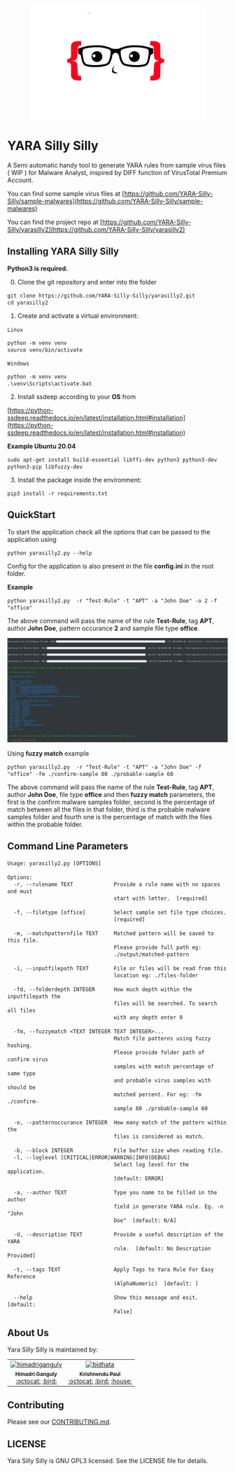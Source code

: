 <p align="center"><img src="https://raw.githubusercontent.com/YARA-Silly-Silly/yarasilly2/master/docs/_static/yarasilly2.png" /></p>

# YARA Silly Silly

A Semi automatic handy tool to generate YARA rules from sample virus files ( WIP ) for Malware Analyst, inspired by DIFF function of VirusTotal Premium Account.

You can find some sample virus files at [https://github.com/YARA-Silly-Silly/sample-malwares](https://github.com/YARA-Silly-Silly/sample-malwares)

You can find the project repo at [https://github.com/YARA-Silly-Silly/yarasilly2](https://github.com/YARA-Silly-Silly/yarasilly2)

## Installing YARA Silly Silly

**Python3 is required.**

0. Clone the git repository and enter into the folder

```
git clone https://github.com/YARA-Silly-Silly/yarasilly2.git
cd yarasilly2
```

1. Create and activate a virtual environment:

`Linux`

```
python -m venv venv
source venv/bin/activate
```

`Windows`

```
python -m venv venv
.\venv\Scripts\activate.bat
```

2. Install ssdeep according to your **OS** from

[https://python-ssdeep.readthedocs.io/en/latest/installation.html#installation](https://python-ssdeep.readthedocs.io/en/latest/installation.html#installation)

**Example Ubuntu 20.04**

```
sudo apt-get install build-essential libffi-dev python3 python3-dev python3-pip libfuzzy-dev
```

3. Install the package inside the environment:

```
pip3 install -r requirements.txt
```

## QuickStart

To start the application check all the options that can be passed to the application using

```
python yarasilly2.py --help
```

Config for the application is also present in the file **config.ini** in the root folder.

**Example**

```
python yarasilly2.py  -r "Test-Rule" -t "APT" -a "John Doe" -o 2 -f "office"
```

The above command will pass the name of the rule **Test-Rule**, tag **APT**, author **John Doe**, pattern occurance **2** and sample file type **office**.

<img src="https://raw.githubusercontent.com/YARA-Silly-Silly/yarasilly2/master/docs/_static/yarasilly2_example.png" />

Using **fuzzy match** example

```
python yarasilly2.py  -r "Test-Rule" -t "APT" -a "John Doe" -f "office" -fm ./confirm-sample 80 ./probable-sample 60
```

The above command will pass the name of the rule **Test-Rule**, tag **APT**, author **John Doe**, file type **office** and then **fuzzy match** parameters, the first is the confirm malware samples folder, second is the percentage of match between all the files in that folder, third is the probable malware samples folder and fourth one is the percentage of match with the files within the probable folder.

## Command Line Parameters

```
Usage: yarasilly2.py [OPTIONS]

Options:
  -r, --rulename TEXT             Provide a rule name with no spaces and must
                                  start with letter.  [required]

  -f, --filetype [office]         Select sample set file type choices.
                                  [required]

  -m, --matchpatternfile TEXT     Matched pattern will be saved to this file.
                                  Please provide full path eg:
                                  ./output/matched-pattern

  -i, --inputfilepath TEXT        File or files will be read from this
                                  location eg: ./files-folder

  -fd, --folderdepth INTEGER      How much depth within the inputfilepath the
                                  files will be searched. To search all files
                                  with any depth enter 0

  -fm, --fuzzymatch <TEXT INTEGER TEXT INTEGER>...
                                  Match file patterns using fuzzy hashing.
                                  Please provide folder path of confirm virus
                                  samples with match percentage of same type
                                  and probable virus samples with should be
                                  matched percent. For eg: -fm ./confirm-
                                  sample 80 ./probable-sample 60

  -o, --patternoccurance INTEGER  How many match of the pattern within the
                                  files is considered as match.

  -b, --block INTEGER             File buffer size when reading file.
  -l, --loglevel [CRITICAL|ERROR|WARNING|INFO|DEBUG]
                                  Select log level for the application.
                                  [default: ERROR]

  -a, --author TEXT               Type you name to be filled in the author
                                  field in generate YARA rule. Eg. -n "John
                                  Doe"  [default: N/A]

  -d, --description TEXT          Provide a useful description of the YARA
                                  rule.  [default: No Description Provided]

  -t, --tags TEXT                 Apply Tags to Yara Rule For Easy Reference
                                  (AlphaNumeric)  [default: ]

  --help                          Show this message and exit.  [default:
                                  False]
```

## About Us

Yara Silly Silly is maintained by:

<table>
  <tr>
    <td align="center"><a href="https://www.linkedin.com/in/hganguly/"><img src="https://avatars0.githubusercontent.com/u/5839433?s=88&u=6ed858dba3762eb0d929b48649b787ac9db112b7&v=4" width="100px;" alt="himadriganguly"/><br /><sub><b>Himadri Ganguly</b></sub></a><br /><a href="https://github.com/himadriganguly" title="Code">:octocat:</a> <a href="https://twitter.com/himadritech" title="Twitter">:bird:</a></td>
    <td align="center"><a href="https://www.linkedin.com/in/krishpaul/"><img src="https://avatars2.githubusercontent.com/u/3284091?s=400&u=9c3983a826301000f0d6b8191fdda6042b065157&v=4" width="100px;" alt="bidhata"/><br /><sub><b>Krishnendu Paul</b></sub></a><br /><a href="https://github.com/bidhata" title="Code">:octocat:</a> <a href="https://twitter.com/bidhata" title="Twitter">:bird:</a> <a href="https://krishnendu.com/" title="Website">:house:</a></td>
  </tr>
</table>

## Contributing

Please see our [CONTRIBUTING.md](/CONTRIBUTING.md).

## LICENSE

Yara Silly Silly is GNU GPL3 licensed. See the LICENSE file for details.
